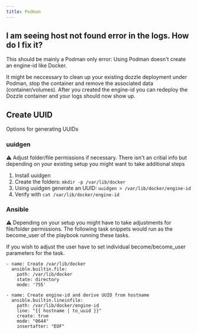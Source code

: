 ```yaml
---
title: Podman
---
```


## I am seeing host not found error in the logs. How do I fix it?

This should be mainly a Podman only error: Using Podman doesn't create an engine-id like Docker.

It might be neccessary to clean up your existing dozzle deployment under Podman, stop the container and remove the associated data (container/volumes). After you created the engine-id you can redeploy the Dozzle container and your logs should now show up.

## Create UUID

Options for generating UUIDs

### uuidgen

:warning: Adjust folder/file permissions if necessary. There isn't an critial info but depending on your existing setup you might want to take additional steps

1. Install uuidgen
2. Create the folders:  ```mkdir -p /var/lib/docker```
3. Using uuidgen generate an UUID: ```uuidgen > /var/lib/docker/engine-id```
4. Verify with ```cat /var/lib/docker/engine-id```

### Ansible

:warning: Depending on your setup you might have to take adjustments for file/folder permissions. The following task snippets would run as the become_user of the playbook running these tasks.

If you wish to adjust the user have to set individual become/become_user parameters for the task.

```
- name: Create /var/lib/docker
  ansible.builtin.file:
    path: /var/lib/docker
    state: directory
    mode: '755'

- name: Create engine-id and derive UUID from hostname
  ansible.builtin.lineinfile:
    path: /var/lib/docker/engine-id
    line: "{{ hostname | to_uuid }}"
    create: true
    mode: "0644"
    insertafter: "EOF"
```
